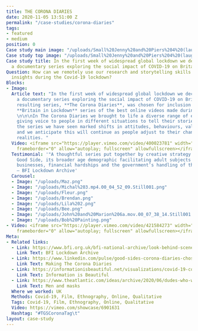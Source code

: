 ```yaml
---
title: THE CORONA DIARIES
date: 2020-11-05 13:51:00 Z
permalink: "/case-studies/corona-diaries"
tags:
- featured
- medium
position: 0
Case study main image: "/uploads/Small%20Jenny%20and%20Piers%204%20(laughing%20only).mp4.00_00_08_00.Still001.jpg"
Case study top image: "/uploads/Small%20Jenny%20and%20Piers%204%20(laughing%20only).mp4.00_00_08_00.Still001.jpg"
Case study title: In the first week of widespread global lockdown we decided to create
  a documentary series exploring the social impact of COVID-19 on Britain.
Question: How can we remotely use our research and storytelling skills to capture
  insights during the Covid-19 lockdown?
Blocks:
- Image: 
  Article text: "In the first week of widespread global lockdown we decided to create
    a documentary series exploring the social impact of COVID-19 on Britain.\n\nThe
    resulting series, **The Corona Diaries**, was chosen for inclusion in the BFI’s
    **Britain in Lockdown** series of the best online videos made during the pandemic.
    \n\n\nIn The Corona Diaries we brought to life a diverse range of experiences,
    giving voice to people in different situations to tell their stories. In making
    the series we have seen marked shifts in attitudes, behaviours, values and priorities,
    and we anticipate this will continue as people adjust to their changing social
    realities. "
  Video: <iframe src="https://player.vimeo.com/video/400023781" width="640" height="360"
    frameborder="0" allow="autoplay; fullscreen" allowfullscreen></iframe>
  Testimonial: '"A thoughtful series put together by creative strategy company The
    Good Side, its broader age demographic facilitating adult subjects including local
    businesses, financial hardships and the government’s handling of the crisis."
    — BFI Lockdown Archive'
  Carousel:
  - Image: "/uploads/Maz.png"
  - Image: "/uploads/Michal%203.mp4.00_04_52_09.Still001.png"
  - Image: "/uploads/Fleur.png"
  - Image: "/uploads/Brendan.png"
  - Image: "/uploads/Lila%202.png"
  - Image: "/uploads/Bee.png"
  - Image: "/uploads/John%20and%20Marion%206a.mov.00_07_38_14.Still001.png"
  - Image: "/uploads/Bob%20Painting.png"
- Video: <iframe src="https://player.vimeo.com/video/421584273" width="640" height="360"
    frameborder="0" allow="autoplay; fullscreen" allowfullscreen></iframe>
Meta:
- Related links:
  - Link: https://www.bfi.org.uk/bfi-national-archive/look-behind-scenes/britain-lockdown-online-video-archive
    Link Text: BFI Lockdown Archive
  - Link: https://www.linkedin.com/pulse/good-sides-corona-diaries-chosen-bfi-time-capsule-james-lewis/?trackingId=6H9cHq5VTFmE5MWEJ8apfQ%3D%3D
    Link Text: Making The Corona Diaries
  - Link: https://informationisbeautiful.net/visualizations/covid-19-coronavirus-infographic-datapack/
    Link Text: Information is Beautiful
  - Link: https://www.theatlantic.com/ideas/archive/2020/06/dudes-who-wont-wear-masks/613375/
    Link Text: Men and masks
  Where we worked: UK
  Methods: Covid-19, Film, Ethnography, Online, Qualitative
  Tags: Covid-19, Film, Ethnography, Online, Qualitative
  Video: https://vimeo.com/showcase/6901631
  Hashtag: "#TGSCoronaTag\t"
layout: case-study
---
```


